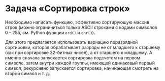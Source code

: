 # Задача «Сортировка строк»

Необходимо написать функцию, эффективно сортирующую массив строк
(можно ограничиться только ASCII строками с кодами символов $0$ -
$255$, см. Python функции `ord()` и `chr()`).

Для этого предлагается использовать вариацию поразрядной сортировки,
которая обрабатывает разряды не от младшего к старшему (как при
сортировке $32$-битных чисел), а от старшего к младшему. А именно
сначала запускается сортировка подсчетом на первом символе, затем
внутри каждой группы, имеющей одинаковый первый символ, рекурсивно
запускается сортировка, начинающая смотреть на второй символ и т.
д.
